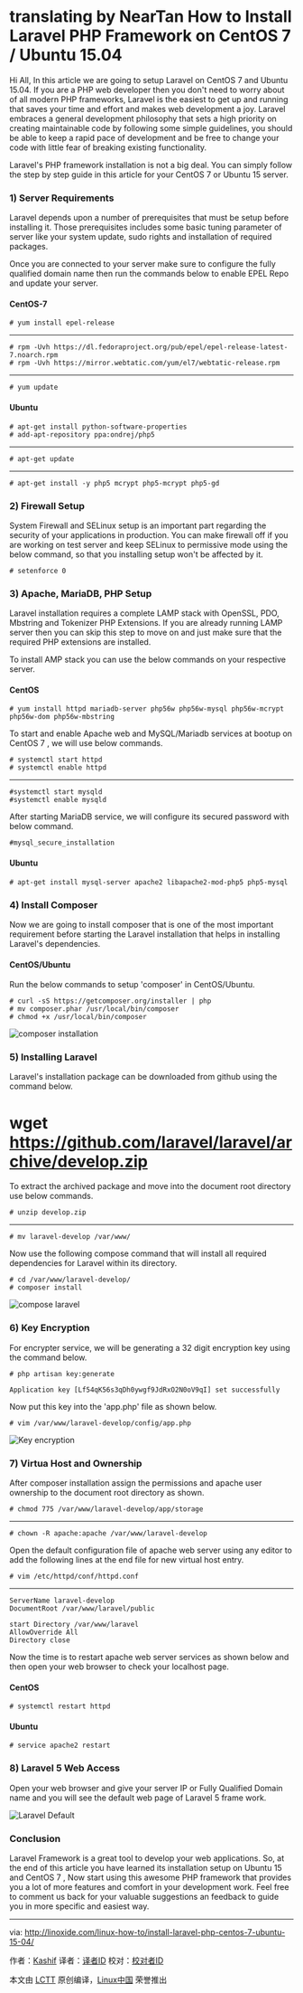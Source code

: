 translating by NearTan
How to Install Laravel PHP Framework on CentOS 7 / Ubuntu 15.04
================================================================================
Hi All, In this article we are going to setup Laravel on CentOS 7 and Ubuntu 15.04. If you are a PHP web developer then you don't need to worry about of all modern PHP frameworks, Laravel is the easiest to get up and running that saves your time and effort and makes web development a joy. Laravel embraces a general development philosophy that sets a high priority on creating maintainable code by following some simple guidelines, you should be able to keep a rapid pace of development and be free to change your code with little fear of breaking existing functionality.

Laravel's PHP framework installation is not a big deal. You can simply follow the step by step guide in this article for your CentOS 7 or Ubuntu 15 server.

### 1) Server Requirements ###

Laravel depends upon a number of prerequisites that must be setup before installing it. Those prerequisites includes some basic tuning parameter of server like your system update, sudo rights and installation of required packages.

Once you are connected to your server make sure to configure the fully qualified domain name then run the commands below to enable EPEL Repo and update your server.

#### CentOS-7 ####

    # yum install epel-release

----------

    # rpm -Uvh https://dl.fedoraproject.org/pub/epel/epel-release-latest-7.noarch.rpm
    # rpm -Uvh https://mirror.webtatic.com/yum/el7/webtatic-release.rpm

----------

    # yum update

#### Ubuntu ####

    # apt-get install python-software-properties
    # add-apt-repository ppa:ondrej/php5

----------

    # apt-get update

----------

    # apt-get install -y php5 mcrypt php5-mcrypt php5-gd

### 2) Firewall Setup ###

System Firewall and SELinux setup is an important part regarding the security of your applications in production. You can make firewall off if you are working on test server and keep SELinux to permissive mode using the below command, so that you installing setup won't be affected by it.

    # setenforce 0

### 3) Apache, MariaDB, PHP Setup ###

Laravel installation requires a complete LAMP stack with OpenSSL, PDO, Mbstring and Tokenizer PHP Extensions. If you are already running LAMP server then you can skip this step to move on and just make sure that the required PHP extensions are installed.

To install AMP stack you can use the below commands on your respective server.

#### CentOS ####

    # yum install httpd mariadb-server php56w php56w-mysql php56w-mcrypt php56w-dom php56w-mbstring

To start and enable Apache web and MySQL/Mariadb services at bootup on CentOS 7 , we will use below commands.

    # systemctl start httpd
    # systemctl enable httpd

----------

    #systemctl start mysqld
    #systemctl enable mysqld

After starting MariaDB service, we will configure its secured password with below command.

    #mysql_secure_installation

#### Ubuntu ####

    # apt-get install mysql-server apache2 libapache2-mod-php5 php5-mysql

### 4) Install Composer ###

Now we are going to install composer that is one of the most important requirement before starting the Laravel installation that helps in installing Laravel's dependencies.

#### CentOS/Ubuntu ####

Run the below commands to setup 'composer' in CentOS/Ubuntu.

    # curl -sS https://getcomposer.org/installer | php
    # mv composer.phar /usr/local/bin/composer
    # chmod +x /usr/local/bin/composer

![composer installation](http://blog.linoxide.com/wp-content/uploads/2015/11/14.png)

### 5) Installing Laravel ###

Laravel's installation package can be downloaded from github using the command below.

# wget https://github.com/laravel/laravel/archive/develop.zip

To extract the archived package and move into the document root directory use below commands.

    # unzip develop.zip

----------

    # mv laravel-develop /var/www/

Now use the following compose command that will install all required dependencies for Laravel within its directory.

    # cd /var/www/laravel-develop/
    # composer install

![compose laravel](http://blog.linoxide.com/wp-content/uploads/2015/11/25.png)

### 6) Key Encryption ###

For encrypter service, we will be generating a 32 digit encryption key using the command below.

    # php artisan key:generate

    Application key [Lf54qK56s3qDh0ywgf9JdRxO2N0oV9qI] set successfully

Now put this key into the 'app.php' file as shown below.

    # vim /var/www/laravel-develop/config/app.php

![Key encryption](http://blog.linoxide.com/wp-content/uploads/2015/11/45.png)

### 7) Virtua Host and Ownership ###

After composer installation assign the permissions and apache user ownership to the document root directory as shown.

    # chmod 775 /var/www/laravel-develop/app/storage

----------

    # chown -R apache:apache /var/www/laravel-develop

Open the default configuration file of apache web server using any editor to add the following lines at the end file for new virtual host entry.

    # vim /etc/httpd/conf/httpd.conf

----------

    ServerName laravel-develop
    DocumentRoot /var/www/laravel/public

    start Directory /var/www/laravel
    AllowOverride All
    Directory close

Now the time is to restart apache web server services as shown below and then open your web browser to check your localhost page.

#### CentOS ####

    # systemctl restart httpd

#### Ubuntu ####

    # service apache2 restart

### 8) Laravel 5 Web Access ###

Open your web browser and give your server IP or Fully Qualified Domain name and you will see the default web page of Laravel 5 frame work.

![Laravel Default](http://blog.linoxide.com/wp-content/uploads/2015/11/35.png)

### Conclusion ###

Laravel Framework is a great tool to develop your web applications. So, at the end of this article you have learned its installation setup on Ubuntu 15 and CentOS 7 , Now start using this awesome PHP framework that provides you a lot of more features and comfort in your development work. Feel free to comment us back for your valuable suggestions an feedback to guide you in more specific and easiest way.

--------------------------------------------------------------------------------

via: http://linoxide.com/linux-how-to/install-laravel-php-centos-7-ubuntu-15-04/

作者：[Kashif][a]
译者：[译者ID](https://github.com/译者ID)
校对：[校对者ID](https://github.com/校对者ID)

本文由 [LCTT](https://github.com/LCTT/TranslateProject) 原创编译，[Linux中国](https://linux.cn/) 荣誉推出

[a]:http://linoxide.com/author/kashifs/
